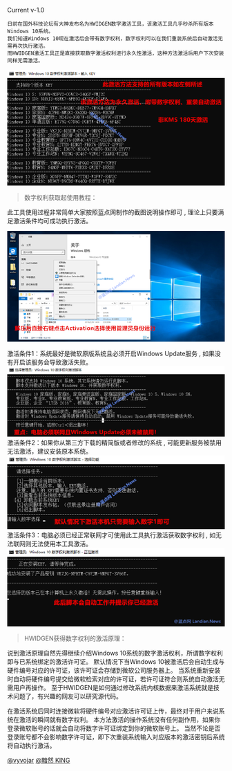 Current v-1.0

```
日前在国外科技论坛有大神发布名为HWIDGEN数字激活工具，该激活工具几乎秒杀所有版本Windows 10系统。
我们知道Windows 10现在激活后会带有数字权利，数字权利可以在我们重装系统后自动激活无需再次执行激活。
而HWIDGEN激活工具正是直接获取数字激活权利进行永久性激活，这种方法激活后用户下次安装同样无需激活。
```

![](./img/47882-6.png)

> 数字权利获取起使用教程：

此工具使用过程非常简单大家按照蓝点网制作的截图说明操作即可 , 理论上只要满足激活条件均可成功执行激活。

![](./img/47882-2.png)

激活条件1：系统最好是微软原版系统且必须开启Windows Update服务 , 如果没有开启该服务会导致激活失败。
![](./img/47882-3.png)
激活条件2：如果你从第三方下载的精简版或者修改的系统 ,  可能更新服务被禁用无法激活，建议安装原本系统。
![](./img/47882-4.png)
激活条件3：电脑必须已经正常联网才可使用此工具执行激活获取数字权利 ,  如无法联网则无法使用本工具激活。
![](./img/47882-5.png)

> HWIDGEN获得数字权利的激活原理：

说到激活原理自然先得继续介绍Windows 10系统的数字激活权利，所谓数字权利即与已系统绑定的激活许可证。
默认情况下当Windows 10被激活后会自动生成与硬件编号对应的许可证，该许可证会存储到微软公司服务器上。
当系统重新安装时自动将硬件编号提交给微软检索对应的许可证，若许可证符合则系统自动激活无需用户再操作。
至于HWIDGEN是如何通过修改系统内核数据来激活系统就是技术问题了，有兴趣的网友可以研究源代码。

在激活系统后同时连接微软将硬件编号对应激活许可证上传，最终对于用户来说系统在激活的瞬间就有数字权利。
本方法激活的操作系统没有任何副作用，如果你登录微软账号的话就会自动将数字许可证绑定到你的微软账号上。
当然不论是否登录账号都不会影响数字许可证，即下次重装系统输入对应版本的激活密钥后系统将自动执行激活。

[@vyvojar](https://github.com/vyvojar/slshim) [@黯然 KING](http://bbs.pcbeta.com/viewthread-1786788-1-1.html)